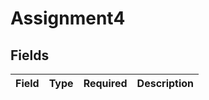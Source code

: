 # Assignment4


## Fields

| Field       | Type        | Required    | Description |
| ----------- | ----------- | ----------- | ----------- |